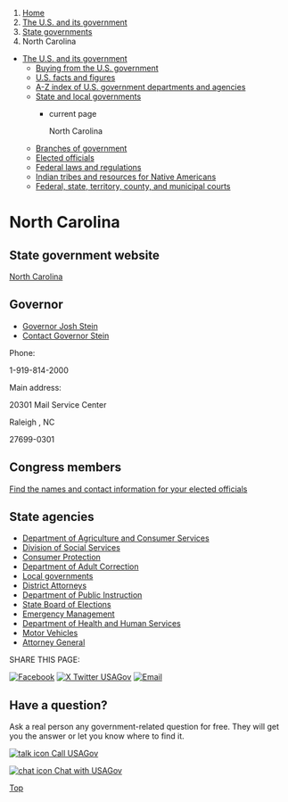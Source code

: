 1. [Home](/)
2. [The U.S. and its government](/about-the-us)
3. [State governments](/state-governments)
4. North Carolina

* [The U.S. and its government](/about-the-us)
  + [Buying from the U.S. government](/buy-from-government)
  + [U.S. facts and figures](/facts-figures)
  + [A-Z index of U.S. government departments and agencies](/agency-index)
  + [State and local governments](/state-local-governments)
    - current page

      North Carolina
  + [Branches of government](/branches-of-government)
  + [Elected officials](/elected-officials)
  + [Federal laws and regulations](/laws-and-regulations)
  + [Indian tribes and resources for Native Americans](/tribes)
  + [Federal, state, territory, county, and municipal courts](/courts)

North Carolina
==============

State government website
------------------------

[North Carolina](https://www.nc.gov/)

Governor
--------

* [Governor Josh Stein](https://governor.nc.gov/)
* [Contact Governor Stein](https://governor.nc.gov/contact/contact-governor-stein)

Phone:

1-919-814-2000

Main address:

20301 Mail Service Center
  

Raleigh
,
NC

27699-0301

Congress members
----------------

[Find the names and contact information for your elected officials](/elected-officials)

State agencies
--------------

* [Department of Agriculture and Consumer Services](https://www.ncagr.gov/)
* [Division of Social Services](https://www.ncdhhs.gov/divisions/social-services)
* [Consumer Protection](https://ncdoj.gov/protecting-consumers/)
* [Department of Adult Correction](https://www.dac.nc.gov/)
* [Local governments](https://www.sog.unc.edu/resources/microsites/knapp-library/counties-north-carolina)
* [District Attorneys](https://www.ncdistrictattorney.org/citizens/find-your-da/)
* [Department of Public Instruction](https://www.dpi.nc.gov/)
* [State Board of Elections](https://www.ncsbe.gov/)
* [Emergency Management](https://www.ncdps.gov/our-organization/emergency-management)
* [Department of Health and Human Services](https://www.ncdhhs.gov/)
* [Motor Vehicles](https://www.ncdot.gov/dmv/Pages/default.aspx)
* [Attorney General](https://ncdoj.gov/)

SHARE THIS PAGE:

[![Facebook](/themes/custom/usagov/images/social-media-icons/Facebook_Icon.svg)](https://www.facebook.com/sharer/sharer.php?u=https://www.usa.gov/states/north-carolina&v=3)
[![X Twitter USAGov](/themes/custom/usagov/images/social-media-icons/X_Twitter_Icon.svg?version=2)](https://twitter.com/intent/tweet?source=webclient&text=https://www.usa.gov/states/north-carolina)
[![Email](/themes/custom/usagov/images/social-media-icons/Email_Icon.svg?version=2)](mailto:?subject=https://www.usa.gov/states/north-carolina)

Have a question?
----------------

Ask a real person any government-related question for free. They will get you the answer or let you know where to find it.

[![talk icon](/themes/custom/usagov/images/ICONS_talk.png)
Call USAGov](/phone)

[![chat icon](/themes/custom/usagov/images/ICONS_chat.png)
Chat with USAGov](/chat)

[Top](#main-content)